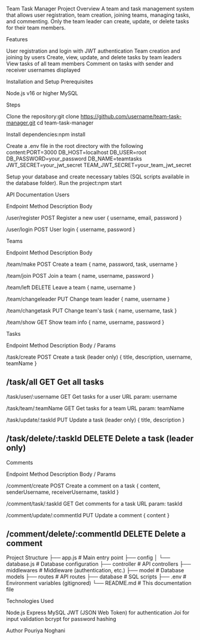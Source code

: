 Team Task Manager
Project Overview
A team and task management system that allows user registration, team creation, joining teams, managing tasks, and commenting. Only the team leader can create, update, or delete tasks for their team members.

Features

User registration and login with JWT authentication
Team creation and joining by users
Create, view, update, and delete tasks by team leaders
View tasks of all team members
Comment on tasks with sender and receiver usernames displayed


Installation and Setup
Prerequisites

Node.js v16 or higher
MySQL

Steps

Clone the repository:git clone https://github.com/username/team-task-manager.git
cd team-task-manager


Install dependencies:npm install


Create a .env file in the root directory with the following content:PORT=3000
DB_HOST=localhost
DB_USER=root
DB_PASSWORD=your_password
DB_NAME=teamtasks
JWT_SECRET=your_jwt_secret
TEAM_JWT_SECRET=your_team_jwt_secret


Setup your database and create necessary tables (SQL scripts available in the database folder).
Run the project:npm start




API Documentation
Users



Endpoint
Method
Description
Body



/user/register
POST
Register a new user
{ username, email, password }


/user/login
POST
User login
{ username, password }


Teams



Endpoint
Method
Description
Body



/team/make
POST
Create a team
{ name, password, task, username }


/team/join
POST
Join a team
{ name, username, password }


/team/left
DELETE
Leave a team
{ name, username }


/team/changeleader
PUT
Change team leader
{ name, username }


/team/changetask
PUT
Change team's task
{ name, username, task }


/team/show
GET
Show team info
{ name, username, password }


Tasks



Endpoint
Method
Description
Body / Params



/task/create
POST
Create a task (leader only)
{ title, description, username, teamName }


/task/all
GET
Get all tasks
-


/task/user/:username
GET
Get tasks for a user
URL param: username


/task/team/:teamName
GET
Get tasks for a team
URL param: teamName


/task/update/:taskId
PUT
Update a task (leader only)
{ title, description }


/task/delete/:taskId
DELETE
Delete a task (leader only)
-


Comments



Endpoint
Method
Description
Body / Params



/comment/create
POST
Create a comment on a task
{ content, senderUsername, receiverUsername, taskId }


/comment/task/:taskId
GET
Get comments for a task
URL param: taskId


/comment/update/:commentId
PUT
Update a comment
{ content }


/comment/delete/:commentId
DELETE
Delete a comment
-



Project Structure
├── app.js                 # Main entry point
├── config
│   └── database.js        # Database configuration
├── controller             # API controllers
├── middlewares            # Middleware (authentication, etc.)
├── model                  # Database models
├── routes                 # API routes
├── database               # SQL scripts
├── .env                   # Environment variables (gitignored)
└── README.md              # This documentation file


Technologies Used

Node.js
Express
MySQL
JWT (JSON Web Token) for authentication
Joi for input validation
bcrypt for password hashing


Author
Pouriya Noghani